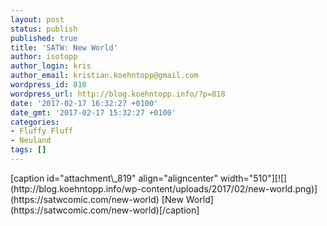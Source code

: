 ```yaml
---
layout: post
status: publish
published: true
title: 'SATW: New World'
author: isotopp
author_login: kris
author_email: kristian.koehntopp@gmail.com
wordpress_id: 818
wordpress_url: http://blog.koehntopp.info/?p=818
date: '2017-02-17 16:32:27 +0100'
date_gmt: '2017-02-17 15:32:27 +0100'
categories:
- Fluffy Fluff
- Neuland
tags: []
---
```

<p>[caption id="attachment\_819" align="aligncenter" width="510"][![](http://blog.koehntopp.info/wp-content/uploads/2017/02/new-world.png)](https://satwcomic.com/new-world) [New World](https://satwcomic.com/new-world)[/caption]</p>
